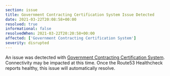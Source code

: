 ```yaml
---
section: issue
title: Government Contracting Certification System Issue Detected
date: 2021-03-22T20:08:58+00:00
resolved: true
informational: false
resolvedWhen: 2021-03-22T20:20:58+00:00
affected: ['Government Contracting Certification System']
severity: disrupted
---
```

An issue was dectected with [Government Contracting Certification System](https://certify.sba.gov).  Connectivity may be impacted at this time.  Once the Route53 Healthcheck reports healthy, this issue will automatically resolve.
